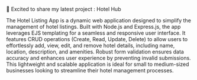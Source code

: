 🚀 Excited to share my latest project : Hotel Hub

The Hotel Listing App is a dynamic web application designed to simplify the management of hotel listings. Built with Node.js and Express.js, the app leverages EJS templating for a seamless and responsive user interface. It features CRUD operations (Create, Read, Update, Delete) to allow users to effortlessly add, view, edit, and remove hotel details, including name, location, description, and amenities. Robust form validation ensures data accuracy and enhances user experience by preventing invalid submissions. This lightweight and scalable application is ideal for small to medium-sized businesses looking to streamline their hotel management processes.
